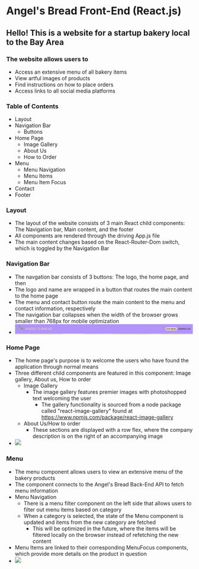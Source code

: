 # **Angel's Bread Front-End (React.js)**

## Hello! This is a website for a startup bakery local to the Bay Area

### The website allows users to
* Access an extensive menu of all bakery items
* View artful images of products
* Find instructions on how to place orders
* Access links to all social media platforms

### Table of Contents
* Layout
* Navigation Bar
	* Buttons
* Home Page
	* Image Gallery
	* About Us
	* How to Order
* Menu
	* Menu Navigation
	* Menu Items
	* Menu Item Focus
* Contact
* Footer

### Layout
* The layout of the website consists of 3 main React child components: The Navigation bar, Main content, and the footer 
* All components are rendered through the driving App.js file
* The main content changes based on the React-Router-Dom switch, which is toggled by the Navigation Bar

### Navigation Bar
* The navgation bar consists of 3 buttons: The logo, the home page, and then 
* The logo and name are wrapped in a button that routes the main content to the home page
* The menu and contact button route the main content to the menu and contact information, respectively
* The navigation bar collapses when the width of the browser grows smaller than 768px for mobile optimization
* ![](https://github.com/JohannesMendoza/angels-bread/blob/master/demo_images/navbar.png)

### Home Page
* The home page's purpose is to welcome the users who have found the application through normal means
* Three different child components are featured in this component: Image gallery, About us, How to order
	* Image Gallery
		* The image gallery features premier images with photoshopped text welcoming the user
			* The gallery functionality is sourced from a node package called "react-image-gallery" found at https://www.npmjs.com/package/react-image-gallery
	* About Us/How to order
		* These sections are displayed with a row flex, where the company description is on the right of an accompanying image
* ![](https://github.com/JohannesMendoza/angels-bread/blob/master/demo_images/homepage.png)
### Menu
* The menu component allows users to view an extensive menu of the bakery products
* The component connects to the Angel's Bread Back-End API to fetch menu information
* Menu Navigation
	* There is a menu filter component on the left side that allows users to filter out menu items based on category
	* When a category is selected, the state of the Menu component is updated and items from the new category are fetched
		* This will be optimized in the future, where the items will be filtered locally on the browser instead of refetching the new content
* Menu Items are linked to their corresponding MenuFocus components, which provide more details on the product in question
* ![](https://github.com/JohannesMendoza/angels-bread/blob/master/demo_images/Menu%20Items.png)

